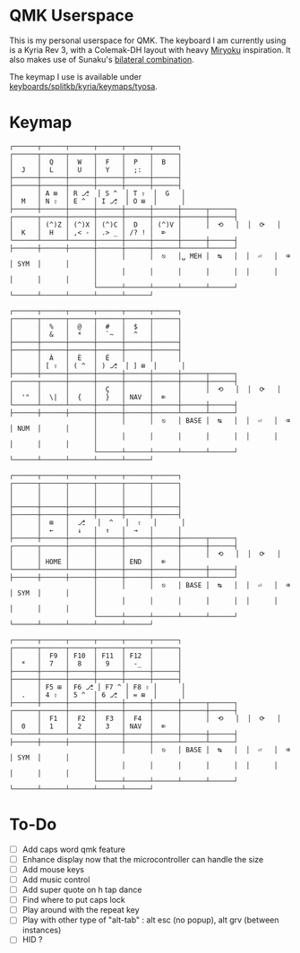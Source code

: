 # QMK Userspace

This is my personal userspace for QMK. The keyboard I am currently using is a Kyria Rev 3, with a Colemak-DH layout with heavy [Miryoku](https://github.com/manna-harbour/miryoku) inspiration. It also makes use of Sunaku's [bilateral combination](https://sunaku.github.io/home-row-mods.html).

The keymap I use is available under [keyboards/splitkb/kyria/keymaps/tyosa](./keyboards/splitkb/kyria/keymaps/tyosa).

# Keymap
```
┌──────┬──────┬──────┬──────┬──────┬──────┐                              ┌──────┬──────┬──────┬──────┬──────┬──────┐
│      │  Q   │  W   │  F   │  P   │  B   │                              │  J   │  L   │  U   │  Y   │  ;:  │      │
├──────┼──────┼──────┼──────┼──────┼──────┤                              ├──────┼──────┼──────┼──────┼──────┼──────┤
│      │ A ⊞  │ R ⎇  │ S ^  │ T ⇧  │  G   │                              │  M   │ N ⇧  │ E ^  │ I ⎇  │ O ⊞  │      │
├──────┼──────┼──────┼──────┼──────┼──────┼──────┬──────┐  ┌──────┬──────┼──────┼──────┼──────┼──────┼──────┼──────┤
│      │ (^)Z │ (^)X │ (^)C │  D   │ (^)V │      │  ⟲   │  │  ⟳   │      │  K   │  H   │ ,< - │ .> _ │ /? ! │  ⌦   │
└──────┴──────┴──────┼──────┼──────┼──────┼──────┼──────┤  ├──────┼──────┼──────┼──────┼──────┼──────┴──────┴──────┘
                     │      │      │  ⎋   │␣ MEH │  ↹   │  │  ⏎   │  ⌫   │ SYM  │      │      │
                     │      │      │      │      │      │  │      │      │      │      │      │
                     └──────┴──────┴──────┴──────┴──────┘  └──────┴──────┴──────┴──────┴──────┘

┌──────┬──────┬──────┬──────┬──────┬──────┐                              ┌──────┬──────┬──────┬──────┬──────┬──────┐
│      │  %   │  @   │  #   │  $   │      │                              │      │  &   │  *   │  `~  │  ^   │      │
├──────┼──────┼──────┼──────┼──────┼──────┤                              ├──────┼──────┼──────┼──────┼──────┼──────┤
│      │  À   │  È   │  É   │      │      │                              │      │ [ ⇧  │ ( ^  │ ) ⎇  │ ] ⊞  │      │
├──────┼──────┼──────┼──────┼──────┼──────┼──────┬──────┐  ┌──────┬──────┼──────┼──────┼──────┼──────┼──────┼──────┤
│      │      │      │  Ç   │      │      │      │  ⟲   │  │  ⟳   │      │  '"  │  \|  │  {   │  }   │ NAV  │  ⌦   │
└──────┴──────┴──────┼──────┼──────┼──────┼──────┼──────┤  ├──────┼──────┼──────┼──────┼──────┼──────┴──────┴──────┘
                     │      │      │  ⎋   │ BASE │  ↹   │  │  ⏎   │  ⌫   │ NUM  │      │      │
                     │      │      │      │      │      │  │      │      │      │      │      │
                     └──────┴──────┴──────┴──────┴──────┘  └──────┴──────┴──────┴──────┴──────┘

┌──────┬──────┬──────┬──────┬──────┬──────┐                              ┌──────┬──────┬──────┬──────┬──────┬──────┐
│      │      │      │      │      │      │                              │      │      │      │      │      │      │
├──────┼──────┼──────┼──────┼──────┼──────┤                              ├──────┼──────┼──────┼──────┼──────┼──────┤
│      │  ⊞   │  ⎇   │  ^   │  ⇧   │      │                              │      │  ←   │  ↓   │  ↑   │  →   │      │
├──────┼──────┼──────┼──────┼──────┼──────┼──────┬──────┐  ┌──────┬──────┼──────┼──────┼──────┼──────┼──────┼──────┤
│      │      │      │      │      │      │      │  ⟲   │  │  ⟳   │      │      │ HOME │      │      │ END  │  ⌦   │
└──────┴──────┴──────┼──────┼──────┼──────┼──────┼──────┤  ├──────┼──────┼──────┼──────┼──────┼──────┴──────┴──────┘
                     │      │      │  ⎋   │ BASE │  ↹   │  │  ⏎   │  ⌫   │ SYM  │      │      │
                     │      │      │      │      │      │  │      │      │      │      │      │
                     └──────┴──────┴──────┴──────┴──────┘  └──────┴──────┴──────┴──────┴──────┘

┌──────┬──────┬──────┬──────┬──────┬──────┐                              ┌──────┬──────┬──────┬──────┬──────┬──────┐
│      │  F9  │ F10  │ F11  │ F12  │      │                              │  *   │  7   │  8   │  9   │  -_  │      │
├──────┼──────┼──────┼──────┼──────┼──────┤                              ├──────┼──────┼──────┼──────┼──────┼──────┤
│      │ F5 ⊞ │ F6 ⎇ │ F7 ^ │ F8 ⇧ │      │                              │  .   │ 4 ⇧  │ 5 ^  │ 6 ⎇  │ = ⊞  │      │
├──────┼──────┼──────┼──────┼──────┼──────┼──────┬──────┐  ┌──────┬──────┼──────┼──────┼──────┼──────┼──────┼──────┤
│      │  F1  │  F2  │  F3  │  F4  │      │      │  ⟲   │  │  ⟳   │      │  0   │  1   │  2   │  3   │ NAV  │  ⌦   │
└──────┴──────┴──────┼──────┼──────┼──────┼──────┼──────┤  ├──────┼──────┼──────┼──────┼──────┼──────┴──────┴──────┘
                     │      │      │  ⎋   │ BASE │  ↹   │  │  ⏎   │  ⌫   │ SYM  │      │      │
                     │      │      │      │      │      │  │      │      │      │      │      │
                     └──────┴──────┴──────┴──────┴──────┘  └──────┴──────┴──────┴──────┴──────┘
```

# To-Do

- [ ] Add caps word qmk feature
- [ ] Enhance display now that the microcontroller can handle the size
- [ ] Add mouse keys
- [ ] Add music control
- [ ] Add super quote on h tap dance
- [ ] Find where to put caps lock
- [ ] Play around with the repeat key
- [ ] Play with other type of "alt-tab" : alt esc (no popup), alt grv (between instances)
- [ ] HID ?
